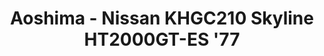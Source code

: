 ---
layout: product
title: "Aoshima - Nissan KHGC210 Skyline HT2000GT-ES '77"
price: "TBA" 
desc: "N/A"
img_path: "/assets/img/AO53522.jpg"
brand: "N/A"
available: false
special_offer: false
new: false
soon: false
cat: "010000"
subcat: "013700"
subsubcat: "0N/A"
sifra: "AO53522"
popular: false
---